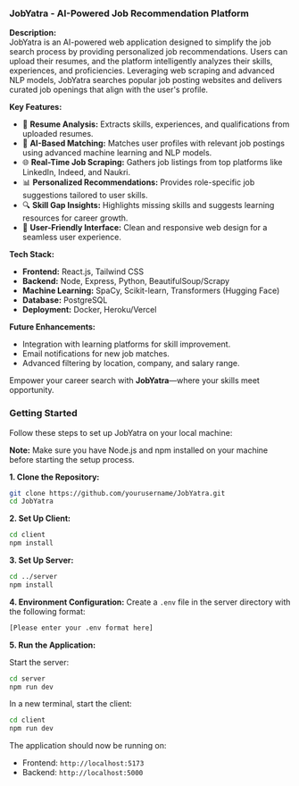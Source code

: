 ### **JobYatra - AI-Powered Job Recommendation Platform**  

**Description:**  
JobYatra is an AI-powered web application designed to simplify the job search process by providing personalized job recommendations. Users can upload their resumes, and the platform intelligently analyzes their skills, experiences, and proficiencies. Leveraging web scraping and advanced NLP models, JobYatra searches popular job posting websites and delivers curated job openings that align with the user's profile.  

**Key Features:**  
- 📄 **Resume Analysis:** Extracts skills, experiences, and qualifications from uploaded resumes.  
- 🤖 **AI-Based Matching:** Matches user profiles with relevant job postings using advanced machine learning and NLP models.  
- 🌐 **Real-Time Job Scraping:** Gathers job listings from top platforms like LinkedIn, Indeed, and Naukri.  
- 📊 **Personalized Recommendations:** Provides role-specific job suggestions tailored to user skills.  
- 🔍 **Skill Gap Insights:** Highlights missing skills and suggests learning resources for career growth.  
- 🚀 **User-Friendly Interface:** Clean and responsive web design for a seamless user experience.  

**Tech Stack:**  
- **Frontend:** React.js, Tailwind CSS  
- **Backend:** Node, Express, Python, BeautifulSoup/Scrapy  
- **Machine Learning:** SpaCy, Scikit-learn, Transformers (Hugging Face)  
- **Database:** PostgreSQL  
- **Deployment:** Docker, Heroku/Vercel  

**Future Enhancements:**  
- Integration with learning platforms for skill improvement.  
- Email notifications for new job matches.  
- Advanced filtering by location, company, and salary range.  

Empower your career search with **JobYatra**—where your skills meet opportunity.

### **Getting Started**

Follow these steps to set up JobYatra on your local machine:

**Note:** Make sure you have Node.js and npm installed on your machine before starting the setup process.

**1. Clone the Repository:**
```bash
git clone https://github.com/yourusername/JobYatra.git
cd JobYatra
```

**2. Set Up Client:**
```bash
cd client
npm install
```

**3. Set Up Server:**
```bash
cd ../server
npm install
```

**4. Environment Configuration:**
Create a `.env` file in the server directory with the following format:
```bash
[Please enter your .env format here]
```

**5. Run the Application:**

Start the server:
```bash
cd server
npm run dev
```

In a new terminal, start the client:
```bash
cd client
npm run dev
```

The application should now be running on:
- Frontend: `http://localhost:5173`
- Backend: `http://localhost:5000`

